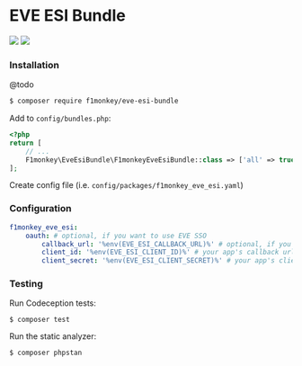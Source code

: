 # EVE ESI Bundle
![](https://github.com/f1monkey/eve-esi-bundle/workflows/Tests/badge.svg) ![](https://img.shields.io/github/v/tag/f1monkey/eve-esi-bundle)

### Installation

@todo
```bash
$ composer require f1monkey/eve-esi-bundle
```
Add to `config/bundles.php`:
```php
<?php
return [
    // ...
    F1monkey\EveEsiBundle\F1monkeyEveEsiBundle::class => ['all' => true],
];
```
Create config file (i.e. `config/packages/f1monkey_eve_esi.yaml`)

### Configuration

```yaml
f1monkey_eve_esi:
    oauth: # optional, if you want to use EVE SSO
        callback_url: '%env(EVE_ESI_CALLBACK_URL)%' # optional, if you need to use EVE SSO
        client_id: '%env(EVE_ESI_CLIENT_ID)%' # your app's callback url
        client_secret: '%env(EVE_ESI_CLIENT_SECRET)%' # your app's client secret
```

### Testing

Run Codeception tests:
```
$ composer test
```
Run the static analyzer:
```
$ composer phpstan
```